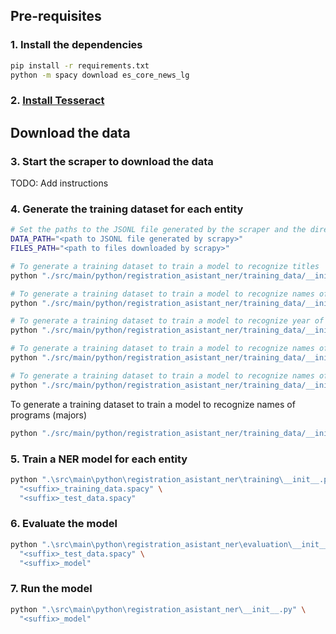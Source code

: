 ## Pre-requisites

### 1. Install the dependencies

```bash
pip install -r requirements.txt
python -m spacy download es_core_news_lg
```

### 2. [Install Tesseract](https://tesseract-ocr.github.io/tessdoc/Installation.html)

## Download the data

### 3. Start the scraper to download the data

TODO: Add instructions

### 4. Generate the training dataset for each entity

```bash
# Set the paths to the JSONL file generated by the scraper and the directory where the files were downloaded
DATA_PATH="<path to JSONL file generated by scrapy>"
FILES_PATH="<path to files downloaded by scrapy>"

# To generate a training dataset to train a model to recognize titles
python "./src/main/python/registration_asistant_ner/training_data/__init__.py" "$DATA_PATH" "$FILES_PATH"  --entities title --training_files_prefix title

# To generate a training dataset to train a model to recognize names of authors
python "./src/main/python/registration_asistant_ner/training_data/__init__.py" "$DATA_PATH" "$FILES_PATH"  --entities authors --training_files_prefix authors

# To generate a training dataset to train a model to recognize year of publication
python "./src/main/python/registration_asistant_ner/training_data/__init__.py" "$DATA_PATH" "$FILES_PATH"  --entities year --training_files_prefix year

# To generate a training dataset to train a model to recognize names of advisors
python "./src/main/python/registration_asistant_ner/training_data/__init__.py" "$DATA_PATH" "$FILES_PATH"  --entities advisors --training_files_prefix advisors

# To generate a training dataset to train a model to recognize names of faculties
python "./src/main/python/registration_asistant_ner/training_data/__init__.py" "$DATA_PATH" "$FILES_PATH"  --entities faculty --training_files_prefix faculty
```

To generate a training dataset to train a model to recognize names of programs (majors)
```bash
python "./src/main/python/registration_asistant_ner/training_data/__init__.py" "$DATA_PATH" "$FILES_PATH"  --entities program --training_files_prefix program
```

### 5. Train a NER model for each entity

```bash
python ".\src\main\python\registration_asistant_ner\training\__init__.py" \
  "<suffix>_training_data.spacy" \
  "<suffix>_test_data.spacy"
```

### 6. Evaluate the model

```bash
python ".\src\main\python\registration_asistant_ner\evaluation\__init__.py" \
  "<suffix>_test_data.spacy" \
  "<suffix>_model"
```

### 7. Run the model

```bash
python ".\src\main\python\registration_asistant_ner\__init__.py" \
  "<suffix>_model"
```